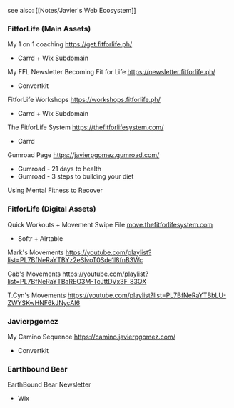 see also: [[Notes/Javier's Web Ecosystem]]

### FitforLife  (Main Assets)

My 1 on 1 coaching 
https://get.fitforlife.ph/
- Carrd + Wix Subdomain

My FFL Newsletter
Becoming Fit for Life
https://newsletter.fitforlife.ph/
- Convertkit

FitforLife Workshops
https://workshops.fitforlife.ph/
- Carrd + Wix Subdomain

The FitforLife System
https://thefitforlifesystem.com/
- Carrd

Gumroad Page
https://javierpgomez.gumroad.com/
- Gumroad - 21 days to health
- Gumroad - 3 steps to building your diet

Using Mental Fitness to Recover

### FitforLife  (Digital Assets)

Quick Workouts + Movement Swipe File
[move.thefitforlifesystem.com]()
- Softr + Airtable

Mark's Movements
https://youtube.com/playlist?list=PL7BfNeRaYTBYz2eSlvoT0Sde1l8fnB3Wc

Gab's Movements
https://youtube.com/playlist?list=PL7BfNeRaYTBaREO3M-TcJttDVx3F_83QX

T.Cyn's Movements
https://youtube.com/playlist?list=PL7BfNeRaYTBbLU-ZWYSKwHNF6kJNycAI6

### Javierpgomez

My Camino Sequence
https://camino.javierpgomez.com/
- Convertkit

### Earthbound Bear

EarthBound Bear Newsletter
- Wix
